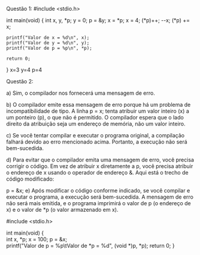 Questão 1:
#include <stdio.h>

int main(void) {
    int x, y, *p;
    y = 0;
    p = &y;
    x = *p;
    x = 4;
    (*p)++;
    --x;
    (*p) += x;

    printf("Valor de x = %d\n", x);
    printf("Valor de y = %d\n", y);
    printf("Valor de p = %p\n", *p);

    return 0;
}
x=3
y=4
p=4



Questão 2:

a) Sim, o compilador nos fornecerá uma mensagem de erro.

b) O compilador emite essa mensagem de erro porque há um problema de incompatibilidade de tipo. A linha p = x; tenta atribuir um valor inteiro (x) a um ponteiro (p), o que não é permitido. O compilador espera que o lado direito da atribuição seja um endereço de memória, não um valor inteiro.

c) Se você tentar compilar e executar o programa original, a compilação falhará devido ao erro mencionado acima. Portanto, a execução não será bem-sucedida.

d) Para evitar que o compilador emita uma mensagem de erro, você precisa corrigir o código. Em vez de atribuir x diretamente a p, você precisa atribuir o endereço de x usando o operador de endereço &. Aqui está o trecho de código modificado:

p = &x;
e) Após modificar o código conforme indicado, se você compilar e executar o programa, a execução será bem-sucedida. A mensagem de erro não será mais emitida, e o programa imprimirá o valor de p (o endereço de x) e o valor de *p (o valor armazenado em x).

#include <stdio.h>

int main(void) {                                            
    int x, *p;
    x = 100;
    p = &x;  
    printf("Valor de p = %p\tValor de *p = %d", (void *)p, *p); 
    return 0;
}
